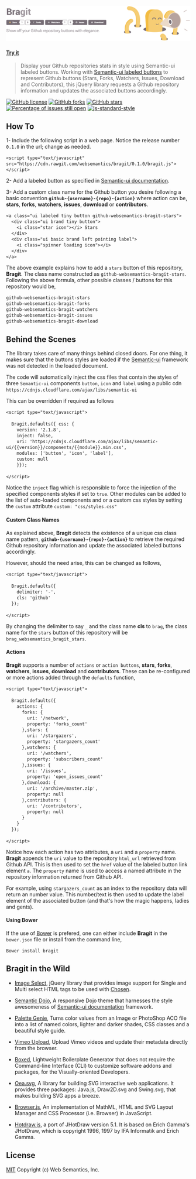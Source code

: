 ![Bragit](https://raw.githubusercontent.com/websemantics/bragit/master/demo/img/header.png)

#### [Try it](http://websemantics.github.io/bragit/)

> Display your Github repositories stats in style using Semantic-ui labeled buttons. Working with [Semantic-ui labeled buttons](http://semantic-ui.com/elements/button.html#labeled) to represent Github buttons (Stars, Forks, Watchers, Issues, Download and Contributors), this jQuery library requests a Github repository information and updates the associated buttons accordingly.

[![GitHub license](https://img.shields.io/badge/license-MIT-blue.svg)](https://raw.githubusercontent.com/websemantics/semanti/master/LICENSE) [![GitHub forks](https://img.shields.io/github/forks/websemantics/semanti.svg)](https://github.com/websemantics/semanti/network) [![GitHub stars](https://img.shields.io/github/stars/websemantics/semanti.svg)](https://github.com/websemantics/semanti/stargazers)
[![Percentage of issues still open](http://isitmaintained.com/badge/open/websemantics/semanti.svg)](http://isitmaintained.com/project/websemantics/semanti "Percentage of issues still open") [![js-standard-style](https://img.shields.io/badge/code%20style-standard-brightgreen.svg)](http://standardjs.com/)

## How To

1- Include the following script in a web page. Notice the release number `0.1.0` in the url; change as needed.

```
<script type="text/javascript" src="https://cdn.rawgit.com/websemantics/bragit/0.1.0/bragit.js"></script>
```

2- Add a labeled button as specified in [Semantic-ui documentation](http://semantic-ui.com/elements/button.html#labeled).

3- Add a custom class name for the Github button you desire following a basic convention **`github-{username}-{repo}-{action}`** where action can be, **stars**, **forks**, **watchers**, **issues**, **download** or **contributors**.

```
<a class="ui labeled tiny button github-websemantics-bragit-stars">
  <div class="ui brand tiny button">
    <i class="star icon"></i> Stars
  </div>
  <div class="ui basic brand left pointing label">
    <i class="spinner loading icon"></i>
  </div>
</a>
```

The above example explains how to add a `stars` button of this repository, **Bragit**. The class name constructed as `github-websemantics-bragit-stars`. Following the above formula, other possible classes / buttons for this repository would be,

```
github-websemantics-bragit-stars
github-websemantics-bragit-forks
github-websemantics-bragit-watchers
github-websemantics-bragit-issues
github-websemantics-bragit-download
```

## Behind the Scenes

The library takes care of many things behind closed doors. For one thing, it makes sure that the buttons styles are loaded if the [Semantic-ui](http://semantic-ui.com/elements/button.html#labeled) framework was not detected in the loaded document.

The code will automatically inject the css files that contain the styles of three `Semantic-ui` components `button`, `icon` and `label` using a public cdn `https://cdnjs.cloudflare.com/ajax/libs/semantic-ui`

This can be overridden if required as follows

```
<script type="text/javascript">

  Bragit.defaults({ css: {
    version: '2.1.8',
    inject: false,
    uri: 'https://cdnjs.cloudflare.com/ajax/libs/semantic-ui/{{version}}/components/{{module}}.min.css',
    modules: ['button', 'icon', 'label'],
    custom: null
    }});

</script>
```

Notice the `inject` flag which is responsible to force the injection of the specified components styles if set to `true`. Other modules can be added to the list of auto-loaded components and or a custom css styles by setting the `custom` attribute `custom: "css/styles.css"`

#### Custom Class Names

As explained above, **Bragit** detects the existence of a unique css class name pattern, **`github-{username}-{repo}-{action}`** to retrieve the required Github repository information and update the associated labeled buttons accordingly.

However, should the need arise, this can be changed as follows,

```
<script type="text/javascript">

  Bragit.defaults({
    delimiter: '-',
    cls: 'github'
  });

</script>
```

By changing the delimiter to say `_` and the class name **cls** to `brag`, the class name for the `stars` button of this repository will be `brag_websemantics_bragit_stars`.

#### Actions

**Bragit** supports a number of `actions` or `action buttons`, **stars**, **forks**, **watchers**, **issues**, **download** and **contributors**. These can be re-configured or more actions added through the `defaults` function,

```
<script type="text/javascript">

  Bragit.defaults({
    actions: {
      forks: {
        uri: '/network',
        property: 'forks_count'
      },stars: {
        uri: '/stargazers',
        property: 'stargazers_count'
      },watchers: {
        uri: '/watchers',
        property: 'subscribers_count'
      },issues: {
        uri: '/issues',
        property: 'open_issues_count'
      },download: {
        uri: '/archive/master.zip',
        property: null
      },contributors: {
        uri: '/contributors',
        property: null
      }
    }
  });

</script>
```
Notice how each action has two attributes, a `uri` and a `property` name. **Bragit** appends the `uri` value to the repository `html_url` retrieved from Github API. This is then used to set the `href` value of the labeled button link element `a`. The `property` name is used to access a named attribute in the repository information returned from Github API.

For example, using `stargazers_count` as an index to the repository data will return an number value. This number/text is then used to update the label element of the associated button (and that's how the magic happens, ladies and gents).

#### Using Bower

If the use of [Bower](http://bower.io/) is prefered, one can either include **Bragit** in the `bower.json` file or install from the command line,

```
Bower install bragit
```

## Bragit in the Wild

* [Image Select](https://github.com/websemantics/Image-Select), jQuery library that provides image support for Single and Multi select HTML tags to be used with [Chosen](https://harvesthq.github.io/chosen/).

* [Semantic Dojo](https://github.com/websemantics/semantic-dojo), A responsive Dojo theme that harnesses the style awesomeness of [Semantic-ui documentation](http://semantic-ui.com/elements/button.html#labeled) framework.

* [Palette Genie](https://github.com/websemantics/palette-genie), Turns color values from an Image or PhotoShop ACO file into a list of named colors, lighter and darker shades, CSS classes and a beautiful style guide.

* [Vimeo Upload](https://github.com/websemantics/vimeo-upload), Upload Vimeo videos and update their metadata directly from the browser.

* [Boxed](https://github.com/websemantics/boxed), Lightweight Boilerplate Generator that does not require the Command-line Interface (CLI) to customize software addons and packages, for the Visually-oriented Developers.

* [Oea.svg](https://github.com/websemantics/oeasvg.com), A library for building SVG interactive web applications. It provides three packages: Java.js, Draw2D.svg and Swing.svg, that makes building SVG apps a breeze.

* [Browser.js](https://github.com/websemantics/Browser.js), An implementation of MathML, HTML and SVG Layout Manager and CSS Processor (i.e. Browser) in JavaScript.

* [Hotdraw.js](https://github.com/websemantics/Hotdraw.js), a port of JHotDraw version 5.1. It is based on Erich Gamma's JHotDraw, which is copyright 1996, 1997 by IFA Informatik and Erich Gamma.


## License

[MIT](LICENSE)
Copyright (c) Web Semantics, Inc.
